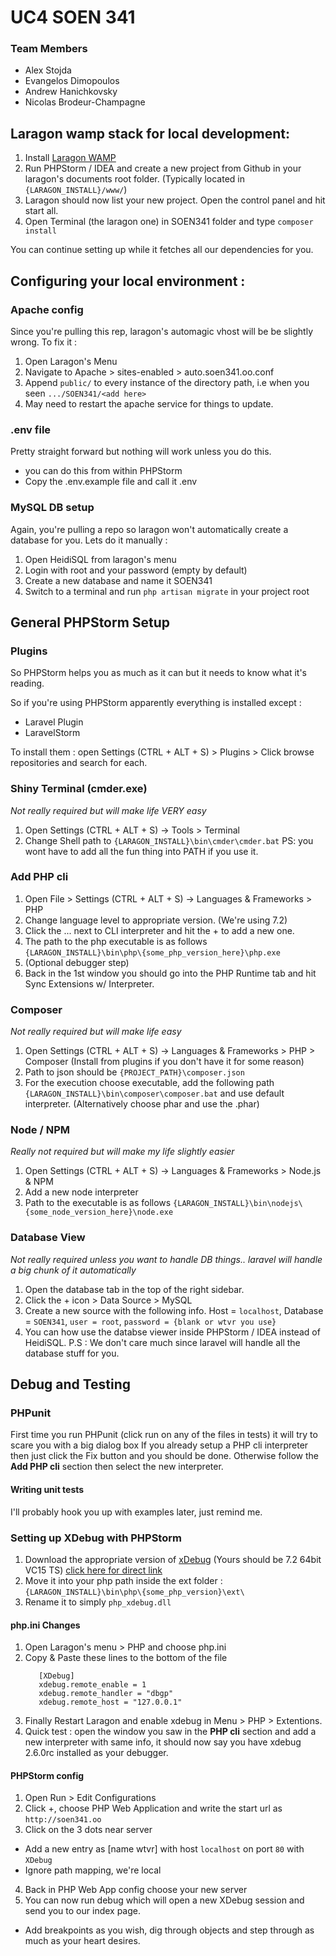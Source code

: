 # UC4 SOEN 341

### Team Members
 - Alex Stojda
 - Evangelos Dimopoulos
 - Andrew Hanichkovsky
 - Nicolas Brodeur-Champagne

## Laragon wamp stack for local development:
1. Install [Laragon WAMP](https://sourceforge.net/projects/laragon/files/releases/3.2/laragon-wamp.exe/download)
3. Run PHPStorm / IDEA and create a new project from Github in your laragon's documents root folder. (Typically located in `{LARAGON_INSTALL}/www/`)
3. Laragon should now list your new project. Open the control panel and hit start all.
4. Open Terminal (the laragon one) in SOEN341 folder and type `composer install`

You can continue setting up while it fetches all our dependencies for you.

## Configuring your local environment :
### Apache config
Since you're pulling this rep, laragon's automagic vhost will be be slightly wrong. To fix it :
1. Open Laragon's Menu
2. Navigate to Apache > sites-enabled > auto.soen341.oo.conf
3. Append `public/` to every instance of the directory path, i.e when you seen `.../SOEN341/<add here>`
4. May need to restart the apache service for things to update.

### .env file
Pretty straight forward but nothing will work unless you do this.
- you can do this from within PHPStorm
- Copy the .env.example file and call it .env

### MySQL DB setup
Again, you're pulling a repo so laragon won't automatically create a database for you. Lets do it manually :
1. Open HeidiSQL from laragon's menu
2. Login with root and your password (empty by default)
3. Create a new database and name it SOEN341
4. Switch to a terminal and run `php artisan migrate` in your project root

## General PHPStorm Setup
### Plugins
So PHPStorm helps you as much as it can but it needs to know what it's reading.

So if you're using PHPStorm apparently everything is installed except : 
- Laravel Plugin
- LaravelStorm

To install them : open Settings (CTRL + ALT + S) > Plugins > Click browse repositories and search for each.

### Shiny Terminal (cmder.exe)
*Not really required but will make life VERY easy*
1. Open Settings (CTRL + ALT + S) -> Tools > Terminal
2. Change Shell path to `{LARAGON_INSTALL}\bin\cmder\cmder.bat`
PS: you wont have to add all the fun thing into PATH if you use it.

### Add PHP cli
1. Open File > Settings (CTRL + ALT + S) -> Languages & Frameworks > PHP
2. Change language level to appropriate version. (We're using 7.2)
3. Click the ... next to CLI interpreter and hit the + to add a new one.
4. The path to the php executable is as follows `{LARAGON_INSTALL}\bin\php\{some_php_version_here}\php.exe`
5. (Optional debugger step)
6. Back in the 1st window you should go into the PHP Runtime tab and hit Sync Extensions w/ Interpreter.

### Composer
*Not really required but will make life easy*
1. Open Settings (CTRL + ALT + S) -> Languages & Frameworks > PHP > Composer (Install from plugins if you don't have it for some reason)
2. Path to json should be `{PROJECT_PATH}\composer.json`
3. For the execution choose executable, add the following path `{LARAGON_INSTALL}\bin\composer\composer.bat` and use default interpreter. (Alternatively choose phar and use the .phar)

### Node / NPM
*Really not required but will make my life slightly easier*
1. Open Settings (CTRL + ALT + S) -> Languages & Frameworks > Node.js & NPM
2. Add a new node interpreter
3. Path to the executable is as follows `{LARAGON_INSTALL}\bin\nodejs\{some_node_version_here}\node.exe`

### Database View
*Not really required unless you want to handle DB things.. laravel will handle a big chunk of it automatically*
1. Open the database tab in the top of the right sidebar.
2. Click the + icon > Data Source > MySQL
3. Create a new source with the following info. Host = `localhost`, Database = `SOEN341`, `user = root`, `password = {blank or wtvr you use}`
4. You can how use the databse viewer inside PHPStorm / IDEA instead of HeidiSQL.
P.S : We don't care much since laravel will handle all the database stuff for you.

## Debug and Testing
### PHPunit
First time you run PHPunit (click run on any of the files in tests) it will try to scare you with a big dialog box
If you already setup a PHP cli interpreter then just click the Fix button and you should be done.
Otherwise follow the **Add PHP cli** section then select the new interpreter.

#### Writing unit tests
I'll probably hook you up with examples later, just remind me.

### Setting up XDebug with PHPStorm
1. Download the appropriate version of [xDebug](https://xdebug.org/download.php) (Yours should be 7.2 64bit VC15 TS) [click here for direct link](https://xdebug.org/files/php_xdebug-2.6.0RC1-7.2-vc15-x86_64.dll)
2. Move it into your php path inside the ext folder : `{LARAGON_INSTALL}\bin\php\{some_php_version}\ext\`
3. Rename it to simply `php_xdebug.dll`

#### php.ini Changes
1. Open Laragon's menu > PHP and choose php.ini
2. Copy & Paste these lines to the bottom of the file
    ```
       [XDebug]
       xdebug.remote_enable = 1
       xdebug.remote_handler = "dbgp"
       xdebug.remote_host = "127.0.0.1"
    ```
3. Finally Restart Laragon and enable xdebug in Menu > PHP > Extentions.
4. Quick test : open the window you saw in the **PHP cli** section and add a new interpreter with same info, it should now say you have xdebug 2.6.0rc installed as your debugger.

#### PHPStorm config
1. Open Run > Edit Configurations
2. Click +, choose PHP Web Application and write the start url as ```http://soen341.oo```
3. Click on the 3 dots near server
  - Add a new entry as [name wtvr] with host ```localhost``` on port ```80``` with ```XDebug```
  - Ignore path mapping, we're local
4. Back in PHP Web App config choose your new server
5. You can now run debug which will open a new XDebug session and send you to our index page.
  - Add breakpoints as you wish, dig through objects and step through as much as your heart desires.
